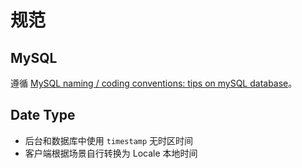 # 规范

## MySQL

遵循 [MySQL naming / coding conventions: tips on mySQL database](https://anandarajpandey.com/2015/05/10/mysql-naming-coding-conventions-tips-on-mysql-database/)。

## Date Type

* 后台和数据库中使用 `timestamp` 无时区时间
* 客户端根据场景自行转换为 Locale 本地时间
